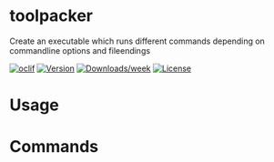 toolpacker
==========

Create an executable which runs different commands depending on commandline options and fileendings

[![oclif](https://img.shields.io/badge/cli-oclif-brightgreen.svg)](https://oclif.io)
[![Version](https://img.shields.io/npm/v/toolpacker.svg)](https://npmjs.org/package/toolpacker)
[![Downloads/week](https://img.shields.io/npm/dw/toolpacker.svg)](https://npmjs.org/package/toolpacker)
[![License](https://img.shields.io/npm/l/toolpacker.svg)](https://github.com/mjobuda/toolpacker/blob/master/package.json)

<!-- toc -->
# Usage
<!-- usage -->
# Commands
<!-- commands -->
